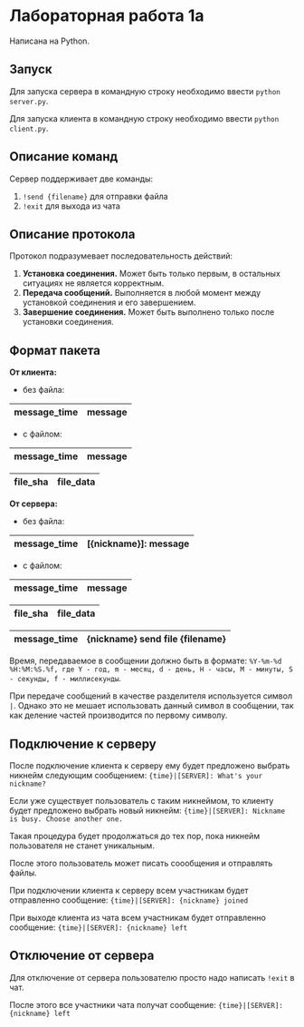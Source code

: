 # Лабораторная работа 1а

Написана на Python. 

## Запуск
Для запуска сервера в командную строку необходимо ввести `python server.py`.

Для запуска клиента в командную строку необходимо ввести `python client.py`.

## Описание команд 
Сервер поддерживает две команды:
1) `!send {filename}` для отправки файла
2) `!exit` для выхода из чата

## Описание протокола
Протокол подразумевает последовательность действий:

1) **Установка соединения.** Может быть только первым, в остальных ситуациях не является корректным.
2) **Передача сообщений.** Выполняется в любой момент между установкой соединения и его завершением.
3) **Завершение соединения.** Может быть выполнено только после установки соединения.

## Формат пакета

**От клиента:**
+ без файла:

message_time | message
--- | --- |

+ с файлом:

message_time | message
--- | --- |

file_sha | file_data
--- | --- |

**От сервера:**
+ без файла:

message_time | [{nickname}]: message |
--- | --- |  

+ с файлом:

message_time | message
--- | --- |

file_sha | file_data
--- | --- |

message_time | {nickname} send file {filename}
--- | --- |

Время, передаваемое в сообщении должно быть в формате: `%Y-%m-%d %H:%M:%S.%f, где Y - год, m - месяц, d - день, H - часы, M - минуты, S - секунды, f - миллисекунды`.

При передаче сообщений в качестве разделителя используется символ `|`. Однако это не мешает использовать данный символ в сообщении, так как деление частей производится по первому символу.

## Подключение к серверу
После подключение клиента к серверу ему будет предложено выбрать никнейм следующим сообщением:
`{time}|[SERVER]: What's your nickname?`

Если уже существует пользователь с таким никнеймом, то клиенту будет предложено выбрать новый никнейм:
`{time}|[SERVER]: Nickname is busy. Choose another one.`

Такая процедура будет продолжаться до тех пор, пока никнейм пользователя не станет уникальным.

После этого пользователь может писать соообщения и отправлять файлы.

При подключении клиента к серверу всем участникам будет отправленно сообщение:
`{time}|[SERVER]: {nickname} joined`

При выходе клиента из чата всем участникам будет отправленно сообщение: 
`{time}|[SERVER]: {nickname} left`

## Отключение от сервера

Для отключение от сервера пользователю просто надо написать `!exit` в чат. 

После этого все участники чата получат сообщение:
`{time}|[SERVER]: {nickname} left`
